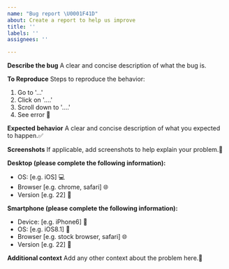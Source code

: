```yaml
---
name: "Bug report \U0001F41D"
about: Create a report to help us improve
title: ''
labels: ''
assignees: ''

---
```


**Describe the bug**
A clear and concise description of what the bug is.

**To Reproduce**
Steps to reproduce the behavior:
1. Go to '...'
2. Click on '....'
3. Scroll down to '....'
4. See error 🚨

**Expected behavior**
A clear and concise description of what you expected to happen.✅

**Screenshots**
If applicable, add screenshots to help explain your problem.📸

**Desktop (please complete the following information):**
 - OS: [e.g. iOS] 💻
 - Browser [e.g. chrome, safari] 🌐
 - Version [e.g. 22] 🔢

**Smartphone (please complete the following information):**
 - Device: [e.g. iPhone6] 📱
 - OS: [e.g. iOS8.1] 📲
 - Browser [e.g. stock browser, safari] 🌐
 - Version [e.g. 22] 🔢

**Additional context**
Add any other context about the problem here.📌
